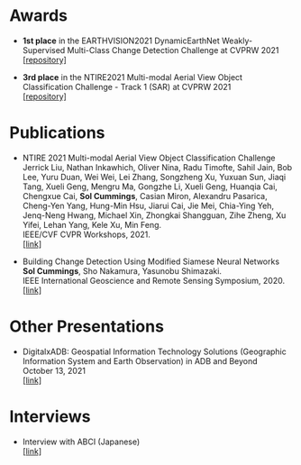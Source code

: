 # Awards
- **1st place** in the EARTHVISION2021 DynamicEarthNet Weakly-Supervised Multi-Class Change Detection Challenge at CVPRW 2021  
[[repository]](https://github.com/solcummings/earthvision2021-weakly-supervised)

- **3rd place** in the NTIRE2021 Multi-modal Aerial View Object Classification Challenge - Track 1 (SAR) at CVPRW 2021  
[[repository]](https://github.com/solcummings/ntire2021-sar)

# Publications
- NTIRE 2021 Multi-modal Aerial View Object Classification Challenge
Jerrick Liu, Nathan Inkawhich, Oliver Nina, Radu Timofte, Sahil Jain, Bob Lee, Yuru Duan, Wei Wei, Lei Zhang, Songzheng Xu, Yuxuan Sun, Jiaqi Tang, Xueli Geng, Mengru Ma, Gongzhe Li, Xueli Geng, Huanqia Cai, Chengxue Cai, **Sol Cummings**, Casian Miron, Alexandru Pasarica, Cheng-Yen Yang, Hung-Min Hsu, Jiarui Cai, Jie Mei, Chia-Ying Yeh, Jenq-Neng Hwang, Michael Xin, Zhongkai Shangguan, Zihe Zheng, Xu Yifei, Lehan Yang, Kele Xu, Min Feng.  
IEEE/CVF CVPR Workshops, 2021.  
[[link]](https://arxiv.org/abs/2107.01189)

- Building Change Detection Using Modified Siamese Neural Networks
**Sol Cummings**, Sho Nakamura, Yasunobu Shimazaki.  
IEEE International Geoscience and Remote Sensing Symposium, 2020.  
[[link]](https://ieeexplore.ieee.org/abstract/document/9323857/)

# Other Presentations
- DigitalxADB: Geospatial Information Technology Solutions (Geographic Information System and Earth Observation) in ADB and Beyond  
October 13, 2021  
[[link]](https://digitalx.adb.org/en/)

# Interviews
- Interview with ABCI (Japanese)  
[[link]](https://abci.ai/ja/case-11/case-11.html)

